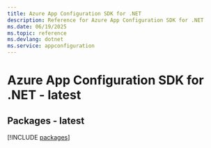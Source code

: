 ```yaml
---
title: Azure App Configuration SDK for .NET
description: Reference for Azure App Configuration SDK for .NET
ms.date: 06/19/2025
ms.topic: reference
ms.devlang: dotnet
ms.service: appconfiguration
---
```

# Azure App Configuration SDK for .NET - latest
## Packages - latest
[!INCLUDE [packages](app-configuration-index.md)]
